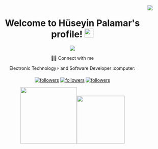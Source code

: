<img align="right" src="https://visitor-badge.laobi.icu/badge?page_id=huseyinpalamar.huseyinpalamar">

<h1 align="center">
  Welcome to Hüseyin Palamar's profile!
  <img src="https://media.giphy.com/media/hvRJCLFzcasrR4ia7z/giphy.gif" width="28">
</h3>
<p align="center">
  <a href="https://github.com/huseyinpalamar/readme-typing-svg"><img src="https://readme-typing-svg.herokuapp.com/?lines=Don't%20repeat%20yourself!;Always%20learning%20new%20things&center=true&width=380&height=45"></a>
</p>
 <p align="center">
  🙋‍♂️ Connect with me
  </p>
<p align="center">
      Electronic Technology⚡ and Software Developer :computer:   
  </p>
  <p align="center">
  <a href="https://twitter.com/hpalamr">
    <img alt="followers" title="Follow me on Twitter" src="https://img.shields.io/twitter/follow/hpalamr?color=00e4ff&labelColor=00b4ff&label=Follow&logo=twitter&logoColor=white&style=for-the-badge"/></a>
  <a href="https://github.com/huseyinpalamar">
    <img alt="followers" title="Follow me on Github" src="https://img.shields.io/github/followers/huseyinpalamar?color=236ad3&labelColor=1155ba&style=for-the-badge&logo=github&label=Follow"/></a>
<a href="https://www.instagram.com/hpalamr">
  <img alt="followers"title="Follow me Instagram"img src="https://img.shields.io/badge/Follow-D14836?style=for-the-badge&logo=instagram&logoColor=white&color=fa3636"></a>
</p>
  

<p align="center"><img height=177 src="https://github-readme-stats.vercel.app/api?username=huseyinpalamar&show_icons=true&bg_color=0d1117&text_color=bdc3c7&title_color=f1c40f&icon_color=f1c40f&hide_border=true"><img height=150 src="https://github-readme-stats.vercel.app/api/top-langs/?username=huseyinpalamar&bg_color=0d1117&text_color=bdc3c7&title_color=f1c40f&hide_border=true&layout=compact&langs_count=10">
</p>

<!---
**huseyinpalamar/huseyinpalamar** is a ✨ _special_ ✨ repository because its `README.md` (this file) appears on your GitHub profile.


Here are some ideas to get you started:

- 🔭 I’m currently working on ...
- 🌱 I’m currently learning ...
- 👯 I’m looking to collaborate on ...
- 🤔 I’m looking for help with ...
- 💬 Ask me about ...
- 📫 How to reach me: ...
- 😄 Pronouns: ...
- ⚡ Fun fact: ...
-->
